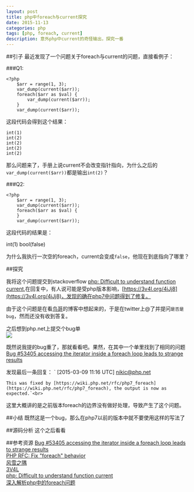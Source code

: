 ```yaml
---
layout: post
title: php中foreach与current探究
date: 2015-11-13
categories: php
tags: [php, foreach, current]
description: 意外php中current的奇怪输出，探究一番
---
```


##引子
最近发现了一个问题关于foreach与current的问题，直接看例子：<br>

###Q1:

    <?php
        $arr = range(1, 3);
        var_dump(current($arr));
        foreach($arr as $val) {
            var_dump(current($arr));
        }
        var_dump(current($arr));

这段代码会得到这个结果：<br>

    int(1)
    int(2)
    int(2)
    int(2)
    int(2)

那么问题来了，手册上说current不会改变指针指向，为什么之后的`var_dump(current($arr))`都是输出`int(2)`？<br>

###Q2:

    <?php
        $arr = range(1, 3);
        var_dump(current($arr));
        foreach($arr as $val) {
        }
        var_dump(current($arr));

这段代码的结果是：<br>

int(1)
bool(false)

为什么我执行一次空的foreach，current会变成`false`，他现在到底指向了哪里？<br>

##探究

我将这个问题提交到stackoverflow [php: Difficult to understand function current](http://stackoverflow.com/questions/33685018/php-difficult-to-understand-function-current?noredirect=1),在回复中，有人说可能是受php版本影响，[https://3v4l.org/4iJj8](https://3v4l.org/4iJj8)，发现的确在php7中问题得到了修复。<br>

由于这个问题是在看[鸟哥](http://www.laruence.com/)的博客中想起来的，于是在twitter上@了并提问`是否是bug`，然而还没有收到答复。<br>

之后想到php.net上提交个bug单<br>
![](http://8.shikun.wang/img/php-bug.png)

既然说我提的bug重了，那就看看吧。果然，在其中一个单里找到了相同的问题[Bug #53405 	accessing the iterator inside a foreach loop leads to strange results](https://bugs.php.net/bug.php?id=53405&edit=2)<br>

发现最后一条回复：
`    [2015-03-09 11:16 UTC] nikic@php.net

    This was fixed by [https://wiki.php.net/rfc/php7_foreach](https://wiki.php.net/rfc/php7_foreach), the output is now as expected.`<br>

这里大概讲的是之前版本foreach的边界没有做好处理，导致产生了这个问题。<br>

##小结
既然这是一个bug，那么在php7以前的版本中就不要使用这样的写法了<br>

##源码分析
这个之后看看<br>


##参考资源
[Bug #53405 	accessing the iterator inside a foreach loop leads to strange results](https://bugs.php.net/bug.php?id=53405&edit=2)<br>
[PHP RFC: Fix "foreach" behavior](https://wiki.php.net/rfc/php7_foreach)<br>
[风雪之隅](http://www.laruence.com/)<br>
[3V4L](https://3v4l.org/4iJj8)<br>
[php: Difficult to understand function current](http://stackoverflow.com/questions/33685018/php-difficult-to-understand-function-current?noredirect=1)<br>
[深入解析php中的foreach问题](http://www.jb51.net/article/39299.htm)<br>

